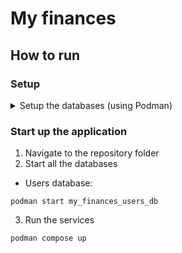 # My finances

## How to run

### Setup

<details>
<summary>Setup the databases (using Podman)</summary>

Pull latest Postgres image:
```
podman pull postgres:latest
```

Create all the databases
- Users database:
```
podman run -e POSTGRES_DB=my_finances_users_db -e POSTGRES_PASSWORD=postgres --name my_finances_users_db \
  --mount type=volume,src=my_finances_users_db,dst=/var/lib/postgresql/data -p 5434:5432 -d postgres:latest
```
</details>

### Start up the application
1. Navigate to the repository folder
2. Start all the databases
- Users database:
```
podman start my_finances_users_db
```
3. Run the services
```
podman compose up
```
